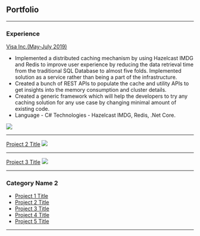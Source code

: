 ## Portfolio

---

### Experience 

[Visa Inc.(May-July 2019)](https://www.visa.co.in)
* Implemented a distributed caching mechanism by using Hazelcast IMDG
and Redis to improve user experience by reducing the data retrieval time
from the traditional SQL Database to almost five folds. Implemented
solution as a service rather than being a part of the infrastructure.
* Created a bunch of REST APIs to populate the cache and utility APIs to get
insights into the memory consumption and cluster details.
* Created a generic framework which will help the developers to try any
caching solution for any use case by changing minimal amount of existing
code.
* Language - C#
Technologies - Hazelcast IMDG, Redis, .Net Core.
<img src="images/dummy_thumbnail.jpg?raw=true"/>

---
[Project 2 Title](/pdf/sample_presentation.pdf)
<img src="images/dummy_thumbnail.jpg?raw=true"/>

---
[Project 3 Title](http://example.com/)
<img src="images/dummy_thumbnail.jpg?raw=true"/>

---

### Category Name 2

- [Project 1 Title](http://example.com/)
- [Project 2 Title](http://example.com/)
- [Project 3 Title](http://example.com/)
- [Project 4 Title](http://example.com/)
- [Project 5 Title](http://example.com/)

---



